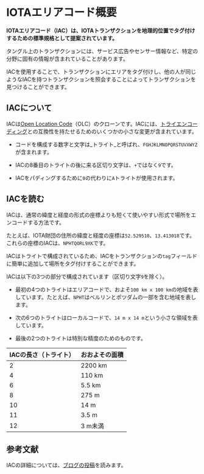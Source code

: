 # IOTAエリアコード概要
<!-- # IOTA area codes overview -->

**IOTAエリアコード（IAC）は、IOTAトランザクションを地理的位置でタグ付けするための標準規格として提案されています。**
<!-- **IOTA area codes (IAC) are a proposed standard for tagging IOTA transactions with a geo-location, which allows you to be filter them by location.** -->

タングル上のトランザクションには、サービス広告やセンサー情報など、特定の分野に固有の情報が含まれていることがあります。
<!-- Transactions on the Tangle can sometimes contain information that's specific to a certain area such as service advertisements or sensor information. -->

IACを使用することで、トランザクションにエリアをタグ付けし、他の人が同じようなIACを持つトランザクションを照会することによってトランザクションを見つけることができます。
<!-- By using IACs, you can tag a transaction with an area and allow someone else to find it by querying for transactions with a similar IAC. -->

## IACについて
<!-- ## About IACs -->

IACは[Open Location Code](https://en.wikipedia.org/wiki/Open_Location_Code)（OLC）のクローンです。IACには、[トライエンコーディング](root://iota-basics/0.1/concepts/trinary.md)との互換性を持たせるためのいくつかの小さな変更が含まれています。
<!-- IACs are a clone of [Open Location Codes](https://en.wikipedia.org/wiki/Open_Location_Code) (OLC), which includes some minor changes to make them compatible with [tryte encoding](root://iota-basics/0.1/concepts/trinary.md): -->

* コードを構成する数字と文字は_トライト_と呼ばれ、`FGHJKLMNOPQRSTUVXWYZ`が含まれます。
<!-- * The numbers and letters that make up a code are called _trytes_, which include the following: `FGHJKLMNOPQRSTUVXWYZ` -->
* IACの8番目のトライトの後に来る区切り文字は、`+`ではなく`9`です。
<!-- * The separator that comes after the eighth tryte in an IAC is a `9` instead of a `+` -->
* IACをパディングするために`0`の代わりに`A`トライトが使用されます。
<!-- * The `A` tryte is used for padding IACs instead of a `0` -->

## IACを読む
<!-- ## Reading IACs -->

IACは、通常の緯度と経度の形式の座標よりも短くて使いやすい形式で場所をエンコードする方法です。
<!-- IACs are a way of encoding locations into a form that is shorter and easier to use than coordinates in the usual form of latitude and longitude. -->

たとえば、IOTA財団の住所の緯度と経度の座標は`52.529510`、`13.413018`です。これらの座標のIACは、`NPHTQORL9XK`です。
<!-- For example, the latitude and longitude coordinates of the address of the IOTA Foundation are 52.529510, 13.413018. The IAC for these coordinates is : `NPHTQORL9XK`. -->

IACはトライトで構成されているため、IACをトランザクションの`tag`フィールドに簡単に追加して場所をタグ付けすることができます。
<!-- Because an IAC consists of trytes, you can easily add them to the `tag` field of a transaction to tag it with a location. -->

IACは以下の3つの部分で構成されています（区切り文字`9`を除く）。
<!-- An IAC consists of three parts (excluding the `9` separator): -->

- 最初の4つのトライトはエリアコードで、およそ`100 km x 100 km`の地域を表しています。たとえば、`NPHT`はベルリンとポツダムの一部を含む地域を表します。
<!-- - The first four trytes are the area code, describing a region of roughly 100 km x 100 km. For example, `NPHT` represents an area that includes Berlin and parts of Potsdam -->
- 次の6つのトライトはローカルコードで、`14 m x 14 m`という小さな領域を表しています。
<!-- - The next six trytes are the local code, describing an area as small as 14 m x 14 m -->
- 最後の2つのトライトは特別な精度のためのものです。
<!-- - The final two trytes are for extra precision -->

| **IACの長さ（トライト）** | **おおよその面積** |
| :---------------------- | :----------------- |
| 2 | 2200 km |
| 4 | 110 km |
| 6 | 5.5 km |
| 8 | 275 m |
| 10 | 14 m |
| 11 | 3.5 m |
| 12 | 3 m未満 |


<!-- | **IAC length (trytes)**   | **Approximate area**| -->
<!-- |:--------------|:---------------------| -->
<!-- |2       |2200 km | -->
<!-- |4      | 110 km | -->
<!-- |6          | 5.5 km     | -->
<!-- |8            | 275 m        | -->
<!-- |10  | 14 m              | -->
<!-- |11    |3.5 m | -->
<!-- |12 |Less than 3 m| -->

## 参考文献
<!-- ## Further reading -->

IACの詳細については、[ブログの投稿](https://blog.iota.org/iota-area-codes-a-proposal-to-geo-tag-iota-transactions-d3c457d1df1b)を読みます。
<!-- For more information about IACs, [read our blog post](https://blog.iota.org/iota-area-codes-a-proposal-to-geo-tag-iota-transactions-d3c457d1df1b). -->
